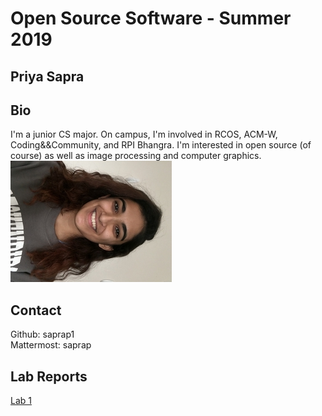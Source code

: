 # Open Source Software - Summer 2019

## Priya Sapra

## Bio
I'm a junior CS major. On campus, I'm involved in RCOS, ACM-W, Coding&&Community, and RPI Bhangra. I'm interested in open source (of course) as well as image processing and computer graphics.  
![Me](/images/me.jpg)

## Contact
Github: saprap1  
Mattermost: saprap  

## Lab Reports
[Lab 1](labs/lab-01/report.md)